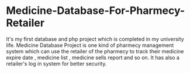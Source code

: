 # Medicine-Database-For-Pharmecy-Retailer
It's  my first database and php project which is completed in my university life. Medicine Database Project is one kind of pharmecy management system which can use the retailer of the pharmecy to track their medicine expire date , medicine list , medicine sells report  and so on. It has also a retailer's log in system for better security.
